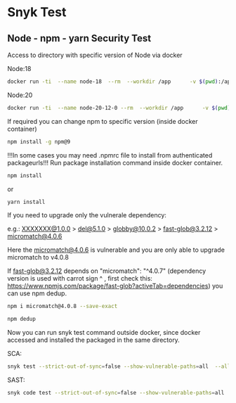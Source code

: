 # Snyk Test
## Node - npm - yarn Security Test
Access to directory with specific version of Node via docker

Node:18
```sh
docker run -ti  --name node-18  --rm  --workdir /app      -v $(pwd):/app/  -v ~/.ssh:/root/.ssh  node:18  /bin/sh
```
Node:20
```sh
docker run -ti  --name node-20-12-0 --rm  --workdir /app      -v $(pwd):/app/  -v ~/.ssh:/root/.ssh  node:20.12.0  /bin/sh
```
If required you can change npm to specific version (inside docker container)
```sh
npm install -g npm@9 
```
!!!In some cases you may need .npmrc file to install from authenticated packageurls!!!
Run package installation command inside docker container.
```sh
npm install
```
or
```sh
yarn install
```
If you need to upgrade only the vulnerale dependency:

e.g.: XXXXXXX@1.0.0 > del@5.1.0 > globby@10.0.2 > fast-glob@3.2.12 > micromatch@4.0.6 

Here the micromatch@4.0.6 is vulnerable and you are only able to upgrade micromatch to v4.0.8

If fast-glob@3.2.12 depends on "micromatch": "^4.0.7" (dependency version is used with carrot sign ^ , first check this: https://www.npmjs.com/package/fast-glob?activeTab=dependencies) you can use npm dedup.
```sh
npm i micromatch@4.0.8 --save-exact
```
```sh
npm dedup
```
Now you can run snyk test command outside docker, since docker accessed and installed the packaged in the same directory.

SCA:
```sh
snyk test --strict-out-of-sync=false --show-vulnerable-paths=all  --all-projects
```
SAST:
```sh
snyk code test --strict-out-of-sync=false --show-vulnerable-paths=all  --all-projects
```

